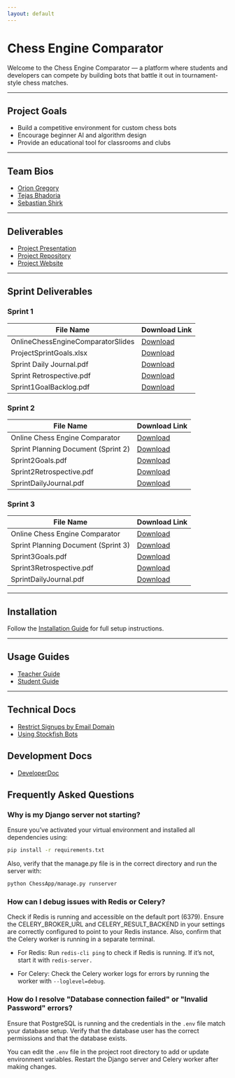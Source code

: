 ```yaml
---
layout: default
---
```


# Chess Engine Comparator

Welcome to the Chess Engine Comparator — a platform where students and developers can compete by building bots that battle it out in tournament-style chess matches.

---

## Project Goals

- Build a competitive environment for custom chess bots
- Encourage beginner AI and algorithm design
- Provide an educational tool for classrooms and clubs

---

## Team Bios

- [Orion Gregory](./bios.md)
- [Tejas Bhadoria](./tejas.md)
- [Sebastian Shirk](./sebastian.md)

---

## Deliverables

- [Project Presentation](./initialPresentation.pptx)
- [Project Repository](https://github.com/OrionGregory/ChessEngineComparator)
- [Project Website](https://oriongregory.github.io/ChessEngineComparator/)

---

## Sprint Deliverables

### Sprint 1

| File Name                             | Download Link                                                                |
|--------------------------------------|-------------------------------------------------------------------------------|
| OnlineChessEngineComparatorSlides    | [Download](Sprint1Dev/Online%20Chess%20Engine%20Comparator%20(1).pptx)        |
| ProjectSprintGoals.xlsx              | [Download](Sprint1Dev/ProjectSprintGoals%20(1)%20(1).xlsx)                    |
| Sprint Daily Journal.pdf             | [Download](Sprint1Dev/Sprint%20Daily%20Journal%20(1).pdf)                     |
| Sprint Retrospective.pdf             | [Download](Sprint1Dev/Sprint%20Retrospective%20(1).pdf)                       |
| Sprint1GoalBacklog.pdf               | [Download](Sprint1Dev/Sprint1GoalBacklog%20(1).docx%20(1).pdf)                |

### Sprint 2

| File Name                            | Download Link                                                                |
|-------------------------------------|-------------------------------------------------------------------------------|
| Online Chess Engine Comparator      | [Download](Sprint2Dev/OnlineChessEngineComparator(Sprint2).pdf)               |
| Sprint Planning Document (Sprint 2) | [Download](Sprint2Dev/SprintPlanningDocument(Sprint2).pdf)                    |
| Sprint2Goals.pdf                    | [Download](Sprint2Dev/Sprint2Goals.pdf)                                       |
| Sprint2Retrospective.pdf            | [Download](Sprint2Dev/Sprint2Retrospective.pdf)                               |
| SprintDailyJournal.pdf              | [Download](Sprint2Dev/SprintDailyJournal.pdf)                                 |

### Sprint 3

| File Name                            | Download Link                                                                |
|-------------------------------------|-------------------------------------------------------------------------------|
| Online Chess Engine Comparator      | [Download](Sprint3Dev/OnlineChessEngineComparator(Sprint3).pdf)               |
| Sprint Planning Document (Sprint 3) | [Download](Sprint3Dev/SprintPlanningDocument(Sprint3).pdf)                    |
| Sprint3Goals.pdf                    | [Download](Sprint3Dev/Sprint3Goals.pdf)                                       |
| Sprint3Retrospective.pdf            | [Download](Sprint3Dev/Sprint3Retrospective.pdf)                               |
| SprintDailyJournal.pdf              | [Download](Sprint3Dev/SprintDailyJournal.pdf)                                 |

---

## Installation

Follow the [Installation Guide](./installation.md) for full setup instructions.

---

## Usage Guides

- [Teacher Guide](./docs/TeacherUsage.md)
- [Student Guide](./docs/StudentsUsage.md)

---

## Technical Docs

- [Restrict Signups by Email Domain](./docs/EmailDomainEnforcement.md)
- [Using Stockfish Bots](./docs/EvilFish(StockfishBots).md)

## Development Docs

- [DeveloperDoc](./docs/DevDocs.md)

## Frequently Asked Questions

### Why is my Django server not starting?
Ensure you’ve activated your virtual environment and installed all dependencies using:
```bash
pip install -r requirements.txt
```
Also, verify that the manage.py file is in the correct directory and run the server with:
```bash
python ChessApp/manage.py runserver
```

### How can I debug issues with Redis or Celery?
Check if Redis is running and accessible on the default port (6379). Ensure the CELERY_BROKER_URL and CELERY_RESULT_BACKEND in your settings are correctly configured to point to your Redis instance. Also, confirm that the Celery worker is running in a separate terminal.

- For Redis: Run `redis-cli ping` to check if Redis is running. If it’s not, start it with `redis-server.`

- For Celery: Check the Celery worker logs for errors by running the worker with `--loglevel=debug`.

### How do I resolve "Database connection failed" or "Invalid Password" errors?
Ensure that PostgreSQL is running and the credentials in the `.env` file match your database setup. Verify that the database user has the correct permissions and that the database exists.

You can edit the `.env` file in the project root directory to add or update environment variables. Restart the Django server and Celery worker after making changes.